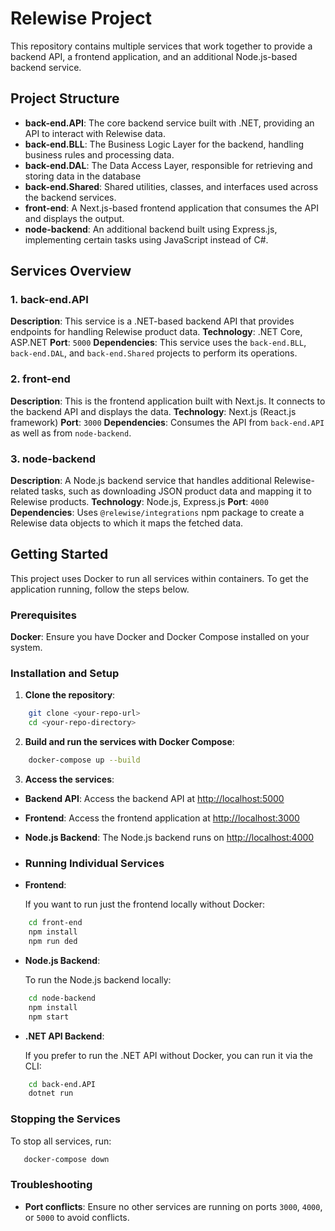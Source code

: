 # Relewise Project 
This repository contains multiple services that work together to provide a backend API, a frontend application, and an additional Node.js-based backend service. 
## Project Structure
 - **back-end.API**: The core backend service built with .NET, providing an API to interact with Relewise data.
 - **back-end.BLL**: The Business Logic Layer for the backend, handling business rules and processing data. 
 - **back-end.DAL**: The Data Access Layer, responsible for retrieving and storing data in the database
 - **back-end.Shared**: Shared utilities, classes, and interfaces used across the backend services. 
 - **front-end**: A Next.js-based frontend application that consumes the API and displays the output. 
 - **node-backend**: An additional backend built using Express.js, implementing certain tasks using JavaScript instead of C#. 
## Services Overview 
### 1. **back-end.API** 
**Description**: This service is a .NET-based backend API that provides endpoints for handling Relewise product data.
 **Technology**: .NET Core, ASP.NET 
 **Port**: `5000` 
 **Dependencies**: This service uses the `back-end.BLL`, `back-end.DAL`, and `back-end.Shared` projects to perform its operations. 
 ### 2. **front-end** 
 **Description**: This is the frontend application built with Next.js. It connects to the backend API and displays the data.
 **Technology**: Next.js (React.js framework) 
 **Port**: `3000` 
 **Dependencies**: Consumes the API from `back-end.API` as well as from `node-backend`. 
 ### 3. **node-backend** 
 **Description**: A Node.js backend service that handles additional Relewise-related tasks, such as downloading JSON product data and mapping it to Relewise products. 
 **Technology**: Node.js, Express.js 
 **Port**: `4000` 
 **Dependencies**: Uses `@relewise/integrations` npm package to create a Relewise data objects to which it maps the fetched data. 
 ## Getting Started 
 This project uses Docker to run all services within containers. To get the application running, follow the steps below. 
 ### Prerequisites
  **Docker**: Ensure you have Docker and Docker Compose installed on your system. 
 ### Installation and Setup 
 1. **Clone the repository**: 
```bash 
	git clone <your-repo-url> 
	cd <your-repo-directory>
```
2. **Build and run the services with Docker Compose**:
```bash
    docker-compose up --build 
```
3. **Access the services**:

-   **Backend API**: Access the backend API at [http://localhost:5000](http://localhost:5000)
-   **Frontend**: Access the frontend application at [http://localhost:3000](http://localhost:3000)
-   **Node.js Backend**: The Node.js backend runs on [http://localhost:4000](http://localhost:4000)
- ### Running Individual Services

-   **Frontend**:
    
    If you want to run just the frontend locally without Docker:
```bash
    cd front-end
    npm install
    npm run ded
```
   
    
-   **Node.js Backend**:
    
    To run the Node.js backend locally:
    
```bash
    cd node-backend
    npm install
    npm start
```
    
-   **.NET API Backend**:
    
    If you prefer to run the .NET API without Docker, you can run it via the CLI:
    
```bash
	cd back-end.API
	dotnet run
```
    

### Stopping the Services

To stop all services, run:

```bash
   docker-compose down
```

### Troubleshooting

-   **Port conflicts**: Ensure no other services are running on ports `3000`, `4000`, or `5000` to avoid conflicts.

